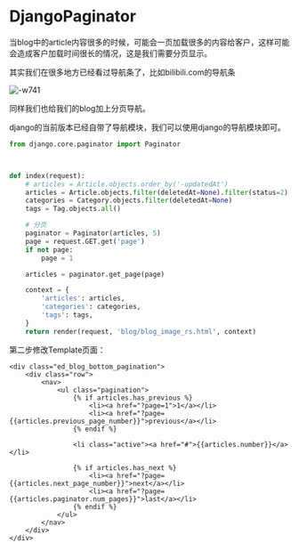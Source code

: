 # DjangoPaginator

当blog中的article内容很多的时候，可能会一页加载很多的内容给客户，这样可能会造成客户加载时间很长的情况，这是我们需要分页显示。

其实我们在很多地方已经看过导航条了，比如bilibili.com的导航条

![-w741](http://ossp.pengjunjie.com/mweb/15596402708721.jpg)

同样我们也给我们的blog加上分页导航。

django的当前版本已经自带了导航模块，我们可以使用django的导航模块即可。

```python
from django.core.paginator import Paginator



def index(request):
    # articles = Article.objects.order_by('-updatedAt')
    articles = Article.objects.filter(deletedAt=None).filter(status=2).order_by('-updatedAt')
    categories = Category.objects.filter(deletedAt=None)
    tags = Tag.objects.all()

    # 分页
    paginator = Paginator(articles, 5)
    page = request.GET.get('page')
    if not page:
        page = 1

    articles = paginator.get_page(page)

    context = {
        'articles': articles,
        'categories': categories,
        'tags': tags,
    }
    return render(request, 'blog/blog_image_rs.html', context)
```

第二步修改Template页面：

```markup
<div class="ed_blog_bottom_pagination">
    <div class="row">
        <nav>
            <ul class="pagination">
                {% if articles.has_previous %}
                    <li><a href="?page=1">1</a></li>
                    <li><a href="?page={{articles.previous_page_number}}">previous</a></li>
                {% endif %}

                <li class="active"><a href="#">{{articles.number}}</a></li>

                {% if articles.has_next %}
                    <li><a href="?page={{articles.next_page_number}}">next</a></li>
                    <li><a href="?page={{articles.paginator.num_pages}}">last</a></li>
                {% endif %}
            </ul>
        </nav>
    </div>
</div>
```

